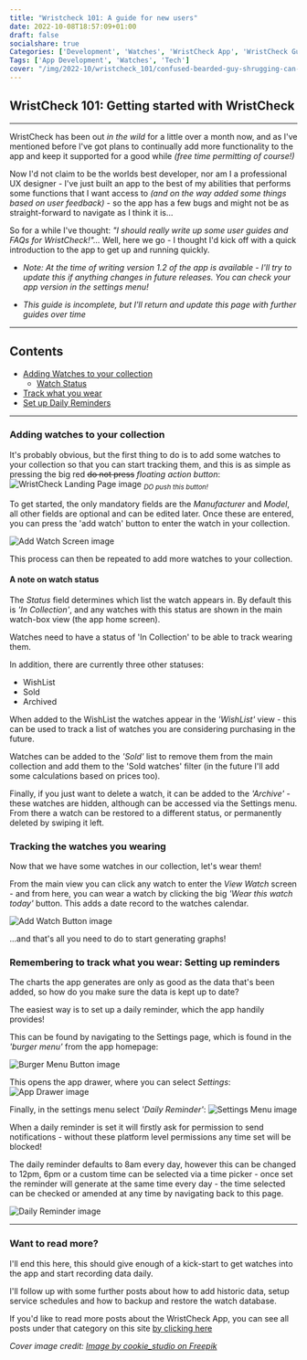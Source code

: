 ```yaml
---
title: "Wristcheck 101: A guide for new users"
date: 2022-10-08T18:57:09+01:00
draft: false
socialshare: true
Categories: ['Development', 'Watches', 'WristCheck App', 'WristCheck Guides & FAQs']
Tags: ['App Development', 'Watches', 'Tech']
cover: "/img/2022-10/wristcheck_101/confused-bearded-guy-shrugging-can-t-understand-how-use-mobile-phone-app.jpg"
---
```



## WristCheck 101: Getting started with WristCheck
---

WristCheck has been out _in the wild_ for a little over a month now, and as I've mentioned before I've got plans to continually add more functionality to the app and keep it supported for a good while _(free time permitting of course!)_

Now I'd not claim to be the worlds best developer, nor am I a professional UX designer - I've just built an app to the best of my abilities that performs some functions that I want access to _(and on the way added some things based on user feedback)_ - so the app has a few bugs and might not be as straight-forward to navigate as I think it is...

So for a while I've thought: _"I should really write up some user guides and FAQs for WristCheck!"..._ Well, here we go - I thought I'd kick off with a quick introduction to the app to get up and running quickly.

* _Note: At the time of writing version 1.2 of the app is available - I'll try to update this if anything changes in future releases. You can check your app version in the settings menu!_  

* _This guide is incomplete, but I'll return and update this page with further guides over time_

---

## Contents
- [Adding Watches to your collection](/posts/wristcheck_101_a_guide_for_new_users/#adding-watches-to-your-collection)
  - [Watch Status](/posts/wristcheck_101_a_guide_for_new_users/#a-note-on-watch-status)  
- [Track what you wear](/posts/wristcheck_101_a_guide_for_new_users/#tracking-the-watches-you-wearing)
- [Set up Daily Reminders](/posts/wristcheck_101_a_guide_for_new_users/#remembering-to-track-what-you-wear-setting-up-reminders)
---  






### Adding watches to your collection

It's probably obvious, but the first thing to do is to add some watches to your collection so that you can start tracking them, and this is as simple as pressing the big red ~~do not press~~ _floating action button_:
![WristCheck Landing Page image](/img/2022-10/wristcheck_101/EmptyLanding.png)
<sub> _DO push this button!_ </sub>

To get started, the only mandatory fields are the _Manufacturer_ and _Model_, all other fields are optional and can be edited later. Once these are entered, you can press the  'add watch' button to enter the watch in your collection.

![Add Watch Screen image](/img/2022-10/wristcheck_101/AddWatch.png)

This process can then be repeated to add more watches to your collection.

#### A note on watch status

The _Status_ field determines which list the watch appears in. By default this is _'In Collection'_, and any watches with this status are shown in the main watch-box view (the app home screen).

Watches need to have a status of 'In Collection' to be able to track wearing them.

In addition, there are currently three other statuses:
- WishList
- Sold
- Archived

When added to the WishList the watches appear in the _'WishList'_ view - this can be used to track a list of watches you are considering purchasing in the future.

Watches can be added to the _'Sold'_ list to remove them from the main collection and add them to the 'Sold watches' filter (in the future I'll add some calculations based on prices too).

Finally, if you just want to delete a watch, it can be added to the _'Archive'_ - these watches are hidden, although can be accessed via the Settings menu. From there a watch can be restored to a different status, or permanently deleted by swiping it left.


### Tracking the watches you wearing

Now that we have some watches in our collection, let's wear them!

From the main view you can click any watch to enter the _View Watch_ screen - and from here, you can wear a watch by clicking the big _'Wear this watch today'_ button. This adds a date record to the watches calendar.

![Add Watch Button image](/img/2022-10/wristcheck_101/TrackWearButton.png)

...and that's all you need to do to start generating graphs!

### Remembering to track what you wear: Setting up reminders

The charts the app generates are only as good as the data that's been added, so how do you make sure the data is kept up to date?

The easiest way is to set up a daily reminder, which the app handily provides!

This can be found by navigating to the Settings page, which is found in the _'burger menu'_ from the app homepage:

![Burger Menu Button image](/img/2022-10/wristcheck_101/BurgerMenu.png)

This opens the app drawer, where you can select _Settings_:
![App Drawer image](/img/2022-10/wristcheck_101/AppDrawer.png)

Finally, in the settings menu select _'Daily Reminder'_:
![Settings Menu image](/img/2022-10/wristcheck_101/SettingsMenu.png)

When a daily reminder is set it will firstly ask for permission to send notifications - without these platform level permissions any time set will be blocked!

The daily reminder defaults to 8am every day, however this can be changed to 12pm, 6pm or a custom time can be selected via a time picker - once set the reminder will generate at the same time every day - the time selected can be checked or amended at any time by navigating back to this page.

![Daily Reminder image](/img/2022-10/wristcheck_101/DailyReminder.png)

---

### Want to read more?

I'll end this here, this should give enough of a kick-start to get watches into the app and start recording data daily.

I'll follow up with some further posts about how to add historic data, setup service schedules and how to backup and restore the watch database.

If you'd like to read more posts about the WristCheck App, you can see all posts under that category on this site [by clicking here](/categories/wristcheck-app/)


_Cover image credit: [Image by cookie_studio on Freepik](https://www.freepik.com/free-photo/confused-bearded-guy-shrugging-can-t-understand-how-use-mobile-phone-app_9583792.htm#query=how%20to&position=9&from_view=search&track=sph)_
